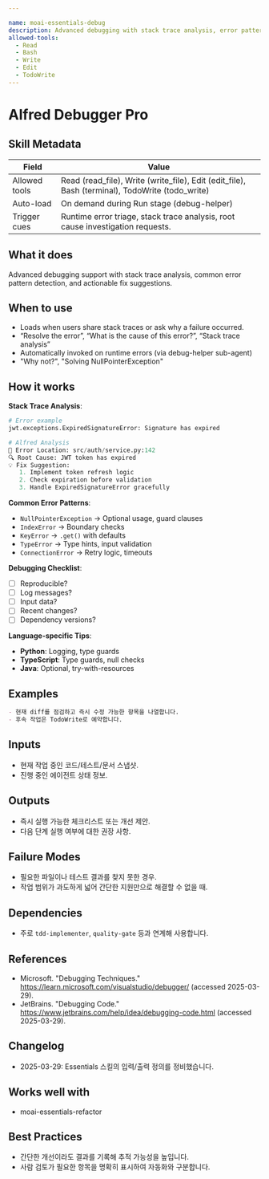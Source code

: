 ```yaml
---

name: moai-essentials-debug
description: Advanced debugging with stack trace analysis, error pattern detection, and fix suggestions. Use when delivering quick diagnostic support for everyday issues.
allowed-tools:
  - Read
  - Bash
  - Write
  - Edit
  - TodoWrite
---
```


# Alfred Debugger Pro

## Skill Metadata
| Field | Value |
| ----- | ----- |
| Allowed tools | Read (read_file), Write (write_file), Edit (edit_file), Bash (terminal), TodoWrite (todo_write) |
| Auto-load | On demand during Run stage (debug-helper) |
| Trigger cues | Runtime error triage, stack trace analysis, root cause investigation requests. |

## What it does

Advanced debugging support with stack trace analysis, common error pattern detection, and actionable fix suggestions.

## When to use

- Loads when users share stack traces or ask why a failure occurred.
- “Resolve the error”, “What is the cause of this error?”, “Stack trace analysis”
- Automatically invoked on runtime errors (via debug-helper sub-agent)
- "Why not?", "Solving NullPointerException"

## How it works

**Stack Trace Analysis**:
```python
# Error example
jwt.exceptions.ExpiredSignatureError: Signature has expired

# Alfred Analysis
📍 Error Location: src/auth/service.py:142
🔍 Root Cause: JWT token has expired
💡 Fix Suggestion:
   1. Implement token refresh logic
   2. Check expiration before validation
   3. Handle ExpiredSignatureError gracefully
```

**Common Error Patterns**:
- `NullPointerException` → Optional usage, guard clauses
- `IndexError` → Boundary checks
- `KeyError` → `.get()` with defaults
- `TypeError` → Type hints, input validation
- `ConnectionError` → Retry logic, timeouts

**Debugging Checklist**:
- [ ] Reproducible?
- [ ] Log messages?
- [ ] Input data?
- [ ] Recent changes?
- [ ] Dependency versions?

**Language-specific Tips**:
- **Python**: Logging, type guards
- **TypeScript**: Type guards, null checks
- **Java**: Optional, try-with-resources

## Examples
```markdown
- 현재 diff를 점검하고 즉시 수정 가능한 항목을 나열합니다.
- 후속 작업은 TodoWrite로 예약합니다.
```

## Inputs
- 현재 작업 중인 코드/테스트/문서 스냅샷.
- 진행 중인 에이전트 상태 정보.

## Outputs
- 즉시 실행 가능한 체크리스트 또는 개선 제안.
- 다음 단계 실행 여부에 대한 권장 사항.

## Failure Modes
- 필요한 파일이나 테스트 결과를 찾지 못한 경우.
- 작업 범위가 과도하게 넓어 간단한 지원만으로 해결할 수 없을 때.

## Dependencies
- 주로 `tdd-implementer`, `quality-gate` 등과 연계해 사용합니다.

## References
- Microsoft. "Debugging Techniques." https://learn.microsoft.com/visualstudio/debugger/ (accessed 2025-03-29).
- JetBrains. "Debugging Code." https://www.jetbrains.com/help/idea/debugging-code.html (accessed 2025-03-29).

## Changelog
- 2025-03-29: Essentials 스킬의 입력/출력 정의를 정비했습니다.

## Works well with

- moai-essentials-refactor

## Best Practices
- 간단한 개선이라도 결과를 기록해 추적 가능성을 높입니다.
- 사람 검토가 필요한 항목을 명확히 표시하여 자동화와 구분합니다.
